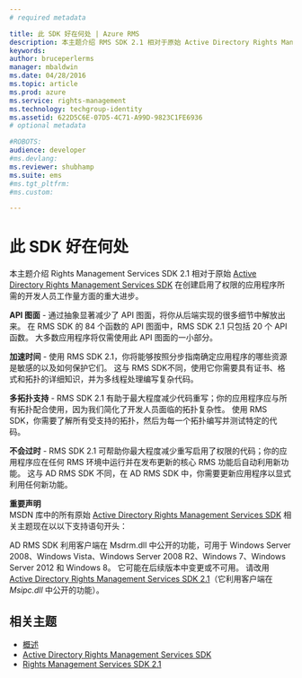 ```yaml
---
# required metadata

title: 此 SDK 好在何处 | Azure RMS
description: 本主题介绍 RMS SDK 2.1 相对于原始 Active Directory Rights Management Services SDK 的重大进步。
keywords:
author: bruceperlerms
manager: mbaldwin
ms.date: 04/28/2016
ms.topic: article
ms.prod: azure
ms.service: rights-management
ms.technology: techgroup-identity
ms.assetid: 622D5C6E-07D5-4C71-A99D-9823C1FE6936
# optional metadata

#ROBOTS:
audience: developer
#ms.devlang:
ms.reviewer: shubhamp
ms.suite: ems
#ms.tgt_pltfrm:
#ms.custom:

---
```


# 此 SDK 好在何处
本主题介绍 Rights Management Services SDK 2.1 相对于原始 [Active Directory Rights Management Services SDK](https://msdn.microsoft.com/library/Cc530379) 在创建启用了权限的应用程序所需的开发人员工作量方面的重大进步。

**API 图面** - 通过抽象显著减少了 API 图面，将你从后端实现的很多细节中解放出来。 在 RMS SDK 的 84 个函数的 API 图面中，RMS SDK 2.1 只包括 20 个 API 函数。 大多数应用程序将仅需使用此 API 图面的一小部分。

**加速时间** - 使用 RMS SDK 2.1，你将能够按照分步指南确定应用程序的哪些资源是敏感的以及如何保护它们。 这与 RMS SDK不同，使用它你需要具有证书、格式和拓扑的详细知识，并为多线程处理编写复杂代码。

**多拓扑支持** - RMS SDK 2.1 有助于最大程度减少代码重写；你的应用程序应与所有拓扑配合使用，因为我们简化了开发人员面临的拓扑复杂性。 使用 RMS SDK，你需要了解所有受支持的拓扑，然后为每一个拓扑编写并测试特定的代码。

**不会过时** - RMS SDK 2.1 可帮助你最大程度减少重写启用了权限的代码；你的应用程序应在任何 RMS 环境中运行并在发布更新的核心 RMS 功能后自动利用新功能。 这与 AD RMS SDK 不同，在 AD RMS SDK 中，你需要更新应用程序以显式利用任何新功能。

**重要声明**  
MSDN 库中的所有原始 [Active Directory Rights Management Services SDK](https://msdn.microsoft.com/library/Cc530379) 相关主题现在以以下支持语句开头：

AD RMS SDK 利用客户端在 Msdrm.dll 中公开的功能，可用于 Windows Server 2008、Windows Vista、Windows Server 2008 R2、Windows 7、Windows Server 2012 和 Windows 8。 它可能在后续版本中变更或不可用。 请改用 [Active Directory Rights Management Services SDK 2.1](microsoft-information-protection-and-control-client-portal.md)（它利用客户端在 *Msipc.dll* 中公开的功能）。

 

## 相关主题 ##
* [概述](ad-rms-overview.md)
* [Active Directory Rights Management Services SDK](https://msdn.microsoft.com/library/Cc530379)
* [Rights Management Services SDK 2.1](microsoft-information-protection-and-control-client-portal.md)
 

 


<!--HONumber=Apr16_HO4-->


